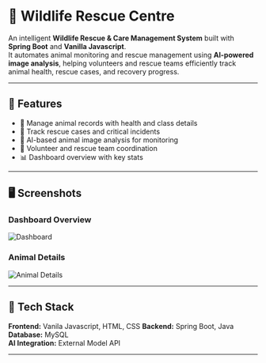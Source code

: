 # 🦁 Wildlife Rescue Centre

An intelligent **Wildlife Rescue & Care Management System** built with **Spring Boot** and **Vanilla Javascript**.  
It automates animal monitoring and rescue management using **AI-powered image analysis**, helping volunteers and rescue teams efficiently track animal health, rescue cases, and recovery progress.

---

## 🚀 Features
- 🐾 Manage animal records with health and class details  
- 🚨 Track rescue cases and critical incidents  
- 🤖 AI-based animal image analysis for monitoring  
- 👥 Volunteer and rescue team coordination  
- 📊 Dashboard overview with key stats

---

## 🖥️ Screenshots

### Dashboard Overview
![Dashboard](./941cfbdb-300c-4b6f-8127-000a973b51dd.png)

### Animal Details
![Animal Details](./8090a2f5-901c-4dc7-879e-912a4a58bbc6.png)

---

## 🧩 Tech Stack
**Frontend:** Vanila Javascript, HTML, CSS
**Backend:** Spring Boot, Java  
**Database:** MySQL  
**AI Integration:** External Model API

---

